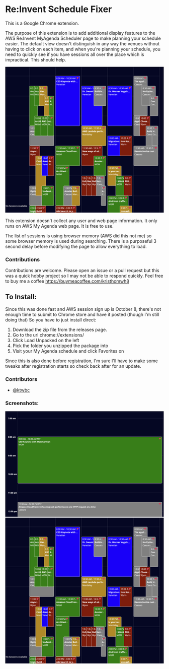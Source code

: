 Re:Invent Schedule Fixer
========================

This is a Google Chrome extension. 

[//]: # (You can install this extension by this address: [Chrome Web Store]&#40;https://chrome.google.com/webstore/detail/reinvent-schedule-fixer/uploadpendinghash&#41;.)

The purpose of this extension is to add additional display features to the AWS Re:Invent MyAgenda Scheduler page to make planning your schedule easier. The default view doesn't distinguish in any way the venues without having to click on each item, and when you're planning your schedule, you need to quickly see if you have sessions all over the place which is impractical. This should help.

![Grouping AWS Lambda log](assets/example1.png)

This extension doesn't collect any user and web page information. It only runs on AWS My Agenda web page. It is free to use.

The list of sessions is using browser memory (AWS did this not me) so some browser memory is used during searching. There is a purposeful 3 second delay before modifying the page to allow everything to load.

### Contributions
Contributions are welcome. Please open an issue or a pull request but this was a quick hobby project so I may not be able to respond quickly. Feel free to buy me a coffee https://buymeacoffee.com/kristhomwh8

## To Install:
Since this was done fast and AWS session sign up is October 8, there's not enough time to submit to Chrome store and have it posted (though I'm still doing that) So you have to just install direct:
1. Download the zip file from the releases page.
2. Go to the url chrome://extensions/
3. Click Load Unpacked on the left
4. Pick the folder you unzipped the package into
5. Visit your My Agenda schedule and click Favorites on

Since this is also done before registration, I'm sure I'll have to make some tweaks after registration starts so check back after for an update.


### Contributors
- [@ktwbc](https://github.com/ktwbc)

### Screenshots:
![Grouping AWS Lambda log](assets/example2.png)
![Grouping AWS Lambda log](assets/example1.png)
